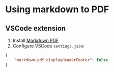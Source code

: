 # Using markdown to PDF

## VSCode extension

1. Install [Markdown PDF](https://marketplace.visualstudio.com/items?itemName=yzane.markdown-pdf)
1. Configure VSCode `settings.json`:
```json
{
    "markdown-pdf.displayHeaderFooter": false
}
```
